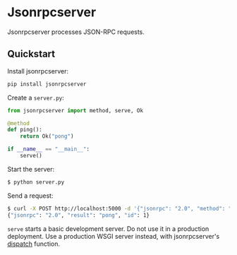 # Jsonrpcserver

Jsonrpcserver processes JSON-RPC requests.

## Quickstart

Install jsonrpcserver:
```python
pip install jsonrpcserver
```

Create a `server.py`:

```python
from jsonrpcserver import method, serve, Ok

@method
def ping():
    return Ok("pong")

if __name__ == "__main__":
    serve()
```

Start the server:
```sh
$ python server.py
```

Send a request:
```sh
$ curl -X POST http://localhost:5000 -d '{"jsonrpc": "2.0", "method": "ping", "id": 1}'
{"jsonrpc": "2.0", "result": "pong", "id": 1}
```

`serve` starts a basic development server. Do not use it in a production deployment. Use
a production WSGI server instead, with jsonrpcserver's [dispatch](dispatch) function.
